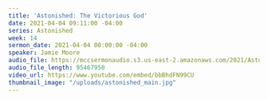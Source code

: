 ```yaml
---
title: 'Astonished: The Victorious God'
date: 2021-04-04 09:11:00 -04:00
series: Astonished
week: 14
sermon_date: 2021-04-04 00:00:00 -04:00
speaker: Jamie Moore
audio_file: https://mccsermonaudio.s3.us-east-2.amazonaws.com/2021/Astonished+2021/Astonished+Week+14.mp3
audio_file_length: 95467950
video_url: https://www.youtube.com/embed/bbBhdFN99CU
thumbnail_image: "/uploads/astonished_main.jpg"
---
```


